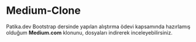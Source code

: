 # Medium-Clone
Patika.dev Bootstrap dersinde yapılan alıştırma ödevi kapsamında hazırlamış olduğum **Medium.com** klonunu, dosyaları indirerek inceleyebilirsiniz.
